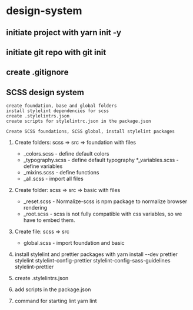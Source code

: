 # design-system

## initiate project with yarn init -y

## initiate git repo with git init

## create .gitignore

## SCSS design system
    create foundation, base and global folders
    install stylelint dependencies for scss 
    create .stylelintrs.json
    create scripts for stylelintrc.json in the package.json

    Create SCSS foundations, SCSS global, install stylelint packages

1. Create folders: scss => src => foundation with files

    * _colors.scss - define default colors
    * _typography.scss - define default typography
    *_variables.scss - define variables
    * _mixins.scss - define functions
    * _all.scss - import all files

2. Create folder: scss => src => basic with files

    * _reset.scss - Normalize-scss is npm package to normalize browser rendering
    * _root.scss - scss is not fully compatible with css variables, so we have to embed them.

3. Create file: scss => src 
    * global.scss - import foundation and basic 

4. install stylelint and prettier packages with
    yarn install --dev prettier stylelint stylelint-config-prettier stylelint-config-sass-guidelines stylelint-prettier

5. create .stylelintrs.json

6. add scripts in the package.json

7. command for starting lint
    yarn lint